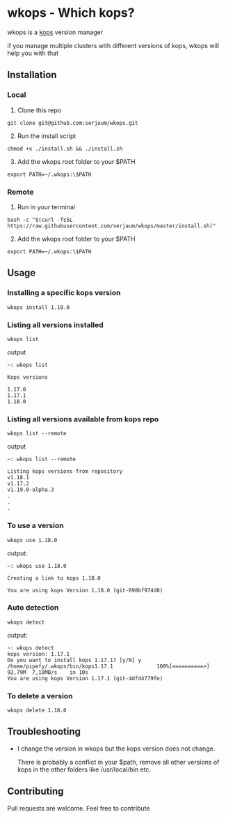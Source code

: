 # wkops - Which kops?

wkops is a [kops](https://github.com/kubernetes/kops) version manager

if you manage multiple clusters with different versions of kops, wkops will help you with that

## Installation

### Local

1. Clone this repo

```
git clone git@github.com:serjaum/wkops.git
```

2. Run the install script

```
chmod +x ./install.sh && ./install.sh
```

3. Add the wkops root folder to your $PATH

```
export PATH=~/.wkops:\$PATH
```

### Remote

1. Run in your terminal

```
bash -c "$(curl -fsSL https://raw.githubusercontent.com/serjaum/wkops/master/install.sh)"
```

2. Add the wkops root folder to your $PATH

```
export PATH=~/.wkops:\$PATH
```

## Usage

### Installing a specific kops version


```
wkops install 1.18.0
```

### Listing all versions installed

```
wkops list
```

output

```
~: wkops list

Kops versions

1.17.0
1.17.1
1.18.0
```
### Listing all versions available from kops repo

```
wkops list --remote
```

output

```
~: wkops list --remote

Listing kops versions from repository
v1.18.1
v1.17.2
v1.19.0-alpha.3
.
.
.
```

### To use a version

```
wkops use 1.18.0
```

output:

```
~: wkops use 1.18.0

Creating a link to kops 1.18.0

You are using kops Version 1.18.0 (git-698bf974d8)
```

### Auto detection

```
wkops detect
```

output:

```
~: wkops detect
kops version: 1.17.1
Do you want to install kops 1.17.1? [y/N] y
/home/pipefy/.wkops/bin/kops1.17.1              100%[==========>]  92,79M  7,18MB/s    in 10s     
You are using kops Version 1.17.1 (git-4dfd4779fe)
```

### To delete a version

```
wkops delete 1.18.0
```

## Troubleshooting

  * I change the version in wkops but the kops version does not change.
  
    There is probably a conflict in your $path, remove all other versions of kops in the other folders like /usr/local/bin etc.    

## Contributing
Pull requests are welcome. Feel free to contribute
